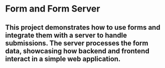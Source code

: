# Form and Form Server
This project demonstrates how to use forms and integrate them with a server to handle submissions. The server processes the form data, showcasing how backend and frontend interact in a simple web application.
---
